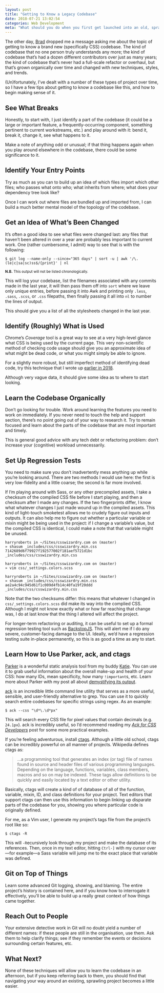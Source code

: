 ```yaml
---
layout: post
title: "Getting to Know a Legacy Codebase"
date: 2018-07-21 13:02:54
categories: Web Development
meta: "What should you do when you first get launched into an old, sprawling CSS codebase?"
---
```


The other day, [Brad](http://bradfrost.com/) dropped me a message asking me
about the topic of getting to know a brand new (specifically CSS) codebase. The
kind of codebase that no one person truly understands any more; the kind of
codebase that’s had a dozen different contributors over just as many years; the
kind of codebase that’s never had a full-scale refactor or overhaul, but that’s
grown organically over time and changed with new techniques, styles, and trends.

(Un)fortunately, I’ve dealt with a number of these types of project over time,
so I have a few tips about getting to know a codebase like this, and how to
begin making sense of it.

## See What Breaks

Honestly, to start with, I just identify a part of the codebase (it could be
a large or important feature, a frequently-occurring component, something
pertinent to current workstreams, etc.) and play around with it: bend it, break
it, change it, see what happens to it.

Make a note of anything odd or unusual; if that thing happens again when you
play around elsewhere in the codebase, there could be some significance to it.

## Identify Your Entry Points

Try as much as you can to build up an idea of which files import which other
files; who passes what onto who; what inherits from where; what does your
dependency tree look like?

Once I can work out where files are bundled up and imported from, I can build
a much better mental model of the topology of the codebase.

## Get an Idea of What’s Been Changed

It’s often a good idea to see what files were changed last: any files that
haven’t been altered in over a year are probably less important to current work.
One (rather cumbersome, I admit) way to see that is with the following:

```
$ git log --name-only --since="365 days" | sort -u | awk '/\.(le|c|sa|sc)ss$/{print}' | nl
```

<small>**N.B.** This output will not be listed chronologically.</small>

This will log your codebase, list the filenames associated with any commits made
in the last year, it will then pass them off into `sort` where we leave only
unique entries, before passing it into Awk and printing only `.less`, `.sass`,
`.scss`, or `.css` filepaths, then finally passing it all into `nl` to number
the lines of output.

This should give you a list of all the stylesheets changed in the last year.

## Identify (Roughly) What is Used

Chrome’s _Coverage_ tool is a great way to see at a very high-level glance what
CSS is being used by the current page. This very non-scientific method of
checking code usage should give you an approximate idea of what might be dead
code, or what you might simply be able to ignore.

For a slightly more robust, but still imperfect method of identifying dead code,
try this technique that I wrote up [earlier in
2018](https://csswizardry.com/2018/01/finding-dead-css/).

Although very vague data, it should give some idea as to where to start looking.

## Learn the Codebase Organically

Don’t go looking for trouble. Work around learning the features you need to work
on immediately. If you never need to touch the help and support section, there’s
no point going out of your way to research it. Try to remain focused and learn
about the parts of the codebase that are most important and timely.

This is general good advice with any tech debt or refactoring problem: don’t
increase your (cognitive) workload unnecessarily.

## Set Up Regression Tests

You need to make sure you don’t inadvertently mess anything up while you’re
looking around. There are two methods I would use here: the first is very
low-fidelity and a little coarse; the second is far more involved.

If I’m playing around with Sass, or any other precompiled assets, I take
a checksum of the compiled CSS file before I start playing, and then a checksum
after I made any changes. If the two fingerprints differ, I know what whatever
changes I just made wound up in the compiled assets. This kind of light-touch
smoketest allows me to crudely figure out inputs and outputs. It can also help
me to figure out whether a particular variable or mixin might be being used in
the project: if I change a variable’s value, but the compiled CSS is identical,
I could make a note that that variable might be unused.

```
harryroberts in ~/Sites/csswizardry.com on (master)
» shasum _includes/css/csswizardry.min.css
7142689d6f79927f192577002f181aef5721d1bc  _includes/css/csswizardry.min.css

harryroberts in ~/Sites/csswizardry.com on (master)
» vim css/_settings.colors.scss

harryroberts in ~/Sites/csswizardry.com on (master)
» shasum _includes/css/csswizardry.min.css
ae2a4c94c945d61f1c009d4fb14c40fa19f20ddd  _includes/css/csswizardry.min.css
```

Note that the two checksums differ: this means that whatever I changed in
`css/_settings.colors.scss` did make its way into the complied CSS. Although
I might not know exactly what or how far reaching that change was, I do at last
know that the thing I altered will affect the project.

For longer-term refactoring or auditing, it can be useful to set up a formal
regression testing tool such as
[BackstopJS](https://github.com/garris/BackstopJS). This will alert me if I do
any severe, customer-facing damage to the UI. Ideally, we’d have a regression
testing suite in-place permanently, so this is as good a time as any to start.

## Learn How to Use Parker, ack, and ctags

[Parker](https://github.com/katiefenn/parker/) is a wonderful static analysis
tool from my buddy [Katie](http://www.katiefenn.co.uk/). You can use it to grab
useful information about the overall make-up and health of your CSS: how many
IDs, mean specificity, how many `!important`s, etc. Learn more about Parker with
my post all about [demystifying its
output](https://csswizardry.com/2016/06/improving-your-css-with-parker/).

[ack](https://beyondgrep.com/) is an incredible little command line utility that
serves as a more useful, sensible, and user-friendly alternative to grep. You
can use it to quickly search entire codebases for specific strings using regex.
As an example:

```
$ ack --css "\d*\.\d*px"
```

This will search every CSS file for pixel values that contain decimals (e.g.
`24.1px`). ack is incredibly useful, so I’d recommend reading my [<cite>Ack for
CSS Developers</cite>](https://csswizardry.com/2017/01/ack-for-css-developers/)
post for some more practical examples.

If you’re feeling adventurous, install
[ctags](https://github.com/universal-ctags/ctags). Although a little old school,
ctags can be incredibly powerful on all manner of projects. Wikipedia defines
ctags as:

> …a programming tool that generates an index (or tag) file of names found in
> source and header files of various programming languages. Depending on the
> language, functions, variables, class members, macros and so on may be
> indexed. These tags allow definitions to be quickly and easily located by
> a text editor or other utility.

Basically, ctags will create a kind of of database of all of the function,
variable, mixin, ID, and class definitions for your project. Text editors that
support ctags can then use this information to begin linking up disparate parts
of the codebase for you, showing you where particular code is originally defined.

For me, as a Vim user, I generate my project’s tags file from the project’s root
like so:

```
$ ctags -R
```

This will `-R`ecursively look through my project and make the database of its
references. Then, once in my text editor, hitting `Ctrl-]` with my cursor
over—for example—a Sass variable will jump me to the exact place that variable
was defined.

## Git on Top of Things

Learn some advanced Git logging, showing, and blaming. The entire project’s
history is contained here, and if you know how to interrogate it effectively,
you’ll be able to build up a really great context of how things came together.

## Reach Out to People

Your extensive detective work in Git will no doubt yield a number of different
names: if these people are still in the organisation, use them. Ask them to help
clarify things; see if they remember the events or decisions surrounding certain
features, etc.

## What Next?

None of these techniques will allow you to learn the codebase in an afternoon,
but if you keep referring back to them, you should find that navigating your way
around an existing, sprawling project becomes a little easier.
